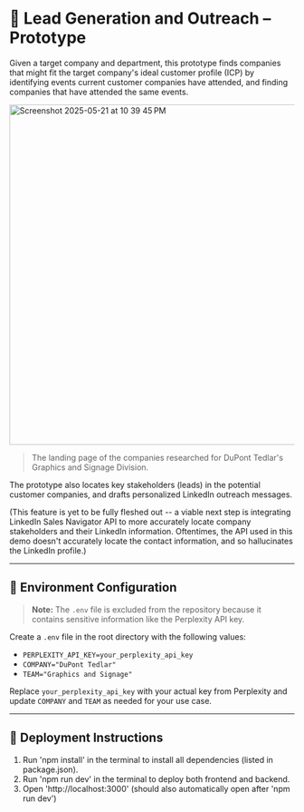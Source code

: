 # 🧠 Lead Generation and Outreach – Prototype

Given a target company and department, this prototype finds companies that might fit the target company's ideal customer profile (ICP) by 
identifying events current customer companies have attended, and finding companies that have attended the same events. 

<img width="600" alt="Screenshot 2025-05-21 at 10 39 45 PM" src="https://github.com/user-attachments/assets/e0514361-447c-454e-b684-415e99b78b1b" />

> The landing page of the companies researched for DuPont Tedlar's Graphics and Signage Division.

The prototype also locates key stakeholders (leads) in the potential customer companies, and drafts personalized LinkedIn outreach messages. 

(This feature is yet to be fully fleshed out -- a viable next step is integrating LinkedIn Sales Navigator API to more accurately locate company stakeholders 
and their LinkedIn information. Oftentimes, the API used in this demo doesn't accurately locate the contact information, and so hallucinates the LinkedIn profile.) 

---

## 🔐 Environment Configuration

> **Note:** The `.env` file is excluded from the repository because it contains sensitive information like the Perplexity API key.

Create a `.env` file in the root directory with the following values:

- `PERPLEXITY_API_KEY=your_perplexity_api_key`
- `COMPANY="DuPont Tedlar"`
- `TEAM="Graphics and Signage"`

Replace `your_perplexity_api_key` with your actual key from Perplexity and update `COMPANY` and `TEAM` as needed for your use case. 

---

## 🚀 Deployment Instructions

1. Run 'npm install' in the terminal to install all dependencies (listed in package.json).
2. Run 'npm run dev' in the terminal to deploy both frontend and backend.
3. Open 'http://localhost:3000' (should also automatically open after 'npm run dev')

